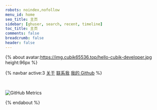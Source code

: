 ```yaml
---
robots: noindex,nofollow
menu_id: home
seo_title: 主页
sidebar: [ghuser, search, recent, timeline]
toc_title: 主页
comments: false
breadcrumb: false
header: false
---
```


{% about avatar:https://img.cubik65536.top/hello-cubik-developer.jpg height:96px %}

{% navbar active:3 [关于](/) [联系我](/contact-me/) [我的&nbsp;Github](/my-github/) %}

<br />

![GitHub Metrics](https://img.cubik65536.top/github-cubik65536-metrics.svg)

{% endabout %}

